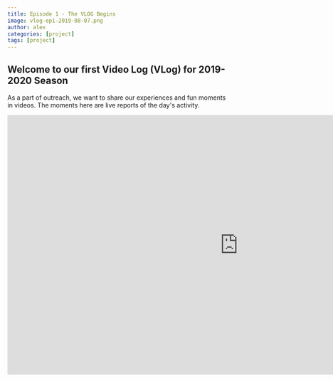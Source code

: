 ```yaml
---
title: Episode 1 - The VLOG Begins
image: vlog-ep1-2019-08-07.png
author: alex
categories: [project]
tags: [project]
---
```


## Welcome to our first Video Log (VLog) for 2019-2020 Season
As a part of outreach, we want to share our experiences and fun moments in videos. The moments here are live reports of the day's activity.

<iframe width="1036" height="583" src="https://www.youtube.com/embed/mTLhrBwerXk" frameborder="0" allow="accelerometer; autoplay; encrypted-media; gyroscope; picture-in-picture" allowfullscreen data-uk-responsive></iframe>
